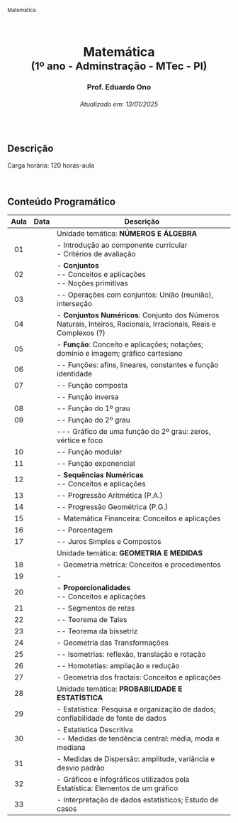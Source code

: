 <sup>Matemática</sup>
<img alt="" width="100%" height="2px" align="right">

&nbsp;

<h1 align="center">Matemática<br><sub>(1º ano - Adminstração - MTec - PI)</sub></h1>
<h3 align="center">Prof. Eduardo Ono</h3>
<h6 align="center">Atualizado em: 13/01/2025</h6>

&nbsp;

## Descrição

Carga horária: 120 horas-aula

&nbsp;

## Conteúdo Programático

| Aula | Data | Descrição |
| :-:  | :-:  | --- |
|      |      | Unidade temática: __NÚMEROS E ÁLGEBRA__ |
|  01  |      | - Introdução ao componente curricular<br>- Critérios de avaliação |
|  02  |      | - __Conjuntos__<br>-- Conceitos e aplicações<br>-- Noções primitivas |
|  03  |      | -- Operações com conjuntos: União (reunião), interseção |
|  04  |      | - __Conjuntos Numéricos__: Conjunto dos Números Naturais, Inteiros, Racionais, Irracionais, Reais e Complexos (?) |
|  05  |      | - __Função__: Conceito e aplicações; notações; domínio e imagem; gráfico cartesiano |
|  06  |      | -- Funções: afins, lineares, constantes e função identidade |
|  07  |      | -- Função composta |
|      |      | -- Função inversa |
|  08  |      | -- Função do 1º grau |
|  09  |      | -- Função do 2º grau |
|      |      | --- Gráfico de uma função do 2º grau: zeros, vértice e foco |
|  10  |      | -- Função modular |
|  11  |      | -- Função exponencial |
|  12  |      | - __Sequências Numéricas__<br>-- Conceitos e aplicações |
|  13  |      | -- Progressão Aritmética (P.A.) |
|  14  |      | -- Progressão Geométrica (P.G.) |
|  15  |      | - Matemática Financeira: Conceitos e aplicações |
|  16  |      | -- Porcentagem |
|  17  |      | -- Juros Simples e Compostos |
|      |      | Unidade temática: __GEOMETRIA E MEDIDAS__ |
|  18  |      | - Geometria métrica: Conceitos e procedimentos |
|  19  |      | - |
|  20  |      | - __Proporcionalidades__<br>-- Conceitos e aplicações |
|  21  |      | -- Segmentos de retas |
|  22  |      | -- Teorema de Tales |
|  23  |      | -- Teorema da bissetriz |
|  24  |      | - Geometria das Transformações |
|  25  |      | -- Isometrias: reflexão, translação e rotação |
|  26  |      | -- Homotetias: ampliação e redução |
|  27  |      | - Geometria dos fractais: Conceitos e aplicações |
|  28  |      | Unidade temática: __PROBABILIDADE E ESTATÍSTICA__ |
|  29  |      | - Estatística: Pesquisa e organização de dados; confiabilidade de fonte de dados |
|  30  |      | - Estatística Descritiva<br>-- Medidas de tendência central: média, moda e mediana |
|  31  |      | - Medidas de Dispersão: amplitude, variância e desvio padrão |
|  32  |      | - Gráficos e infográficos utilizados pela Estatística: Elementos de um gráfico |
|  33  |      | - Interpretação de dados estatísticos; Estudo de casos |

&nbsp;

